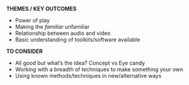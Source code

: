 **THEMES / KEY OUTCOMES**

- Power of play
- Making the *familiar* unfamiliar
- Relationship between audio and video
- Basic understanding of toolkits/software available

**TO CONSIDER**

- All good but what’s the idea? Concept vs Eye candy
- Working with a breadth of techniques to make something your own
- Using known methods/techniques in new/alternative ways

